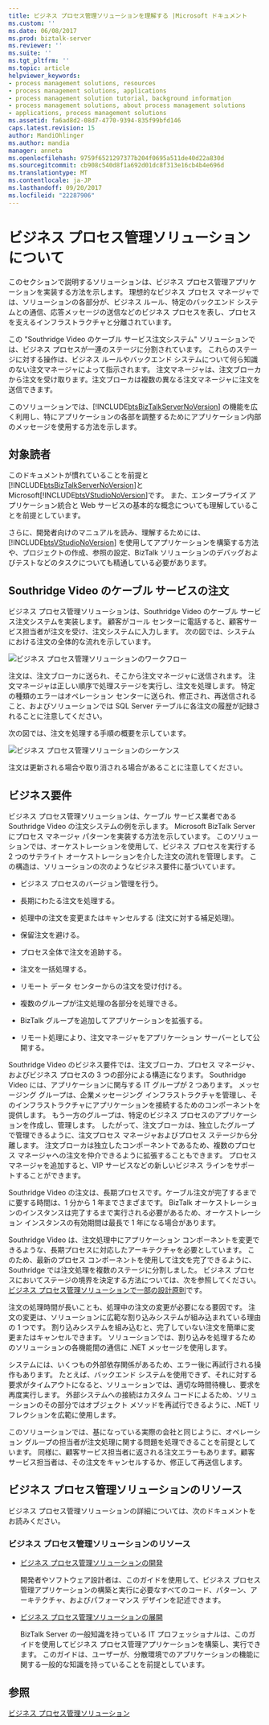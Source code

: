 ```yaml
---
title: ビジネス プロセス管理ソリューションを理解する |Microsoft ドキュメント
ms.custom: ''
ms.date: 06/08/2017
ms.prod: biztalk-server
ms.reviewer: ''
ms.suite: ''
ms.tgt_pltfrm: ''
ms.topic: article
helpviewer_keywords:
- process management solutions, resources
- process management solutions, applications
- process management solution tutorial, background information
- process management solutions, about process management solutions
- applications, process management solutions
ms.assetid: fa6ad8d2-08d7-4770-9394-835f99bfd146
caps.latest.revision: 15
author: MandiOhlinger
ms.author: mandia
manager: anneta
ms.openlocfilehash: 9759f6521297377b204f0695a511de40d22a830d
ms.sourcegitcommit: cb908c540d8f1a692d01dc8f313e16cb4b4e696d
ms.translationtype: MT
ms.contentlocale: ja-JP
ms.lasthandoff: 09/20/2017
ms.locfileid: "22287906"
---
```

# <a name="understanding-the-business-process-management-solution"></a>ビジネス プロセス管理ソリューションについて
このセクションで説明するソリューションは、ビジネス プロセス管理アプリケーションを実装する方法を示します。 理想的なビジネス プロセス マネージャでは、ソリューションの各部分が、ビジネス ルール、特定のバックエンド システムとの通信、応答メッセージの送信などのビジネス プロセスを表し、プロセスを支えるインフラストラクチャと分離されています。  
  
 この "Southridge Video のケーブル サービス注文システム" ソリューションでは、ビジネス プロセスが一連のステージに分割されています。 これらのステージに対する操作は、ビジネス ルールやバックエンド システムについて何ら知識のない注文マネージャによって指示されます。 注文マネージャは、注文ブローカから注文を受け取ります。注文ブローカは複数の異なる注文マネージャに注文を送信できます。  
  
 このソリューションでは、[!INCLUDE[btsBizTalkServerNoVersion](../includes/btsbiztalkservernoversion-md.md)] の機能を広く利用し、特にアプリケーションの各部を調整するためにアプリケーション内部のメッセージを使用する方法を示します。  
  
## <a name="reader-guidance"></a>対象読者  
 このドキュメントが慣れていることを前提と[!INCLUDE[btsBizTalkServerNoVersion](../includes/btsbiztalkservernoversion-md.md)]と Microsoft[!INCLUDE[btsVStudioNoVersion](../includes/btsvstudionoversion-md.md)]です。 また、エンタープライズ アプリケーション統合と Web サービスの基本的な概念についても理解していることを前提としています。  
  
 さらに、開発者向けのマニュアルを読み、理解するためには、[!INCLUDE[btsVStudioNoVersion](../includes/btsvstudionoversion-md.md)] を使用してアプリケーションを構築する方法や、プロジェクトの作成、参照の設定、BizTalk ソリューションのデバッグおよびテストなどのタスクについても精通している必要があります。  
  
## <a name="ordering-cable-service-from-southridge-video"></a>Southridge Video のケーブル サービスの注文  
 ビジネス プロセス管理ソリューションは、Southridge Video のケーブル サービス注文システムを実装します。 顧客がコール センターに電話すると、顧客サービス担当者が注文を受け、注文システムに入力します。 次の図では、システムにおける注文の全体的な流れを示しています。  
  
 ![ビジネス プロセス管理ソリューションのワークフロー](../core/media/business-process-manager-solution-work-flow.gif "Business_Process_Manager_Solution_Work_Flow")  
  
 注文は、注文ブローカに送られ、そこから注文マネージャに送信されます。 注文マネージャは正しい順序で処理ステージを実行し、注文を処理します。 特定の種類のエラーはオペレーション センターに送られ、修正され、再送信されること、およびソリューションでは SQL Server テーブルに各注文の履歴が記録されることに注意してください。  
  
 次の図では、注文を処理する手順の概要を示しています。  
  
 ![ビジネス プロセス管理ソリューションのシーケンス](../core/media/business-process-manager-solution-sequence.gif "Business_Process_Manager_Solution_Sequence")  
  
 注文は更新される場合や取り消される場合があることに注意してください。  
  
## <a name="business-requirements"></a>ビジネス要件  
 ビジネス プロセス管理ソリューションは、ケーブル サービス業者である Southridge Video の注文システムの例を示します。 Microsoft BizTalk Server にプロセス マネージャ パターンを実装する方法を示しています。 このソリューションでは、オーケストレーションを使用して、ビジネス プロセスを実行する 2 つのサテライト オーケストレーションを介した注文の流れを管理します。 この構造は、ソリューションの次のようなビジネス要件に基づいています。  
  
-   ビジネス プロセスのバージョン管理を行う。  
  
-   長期にわたる注文を処理する。  
  
-   処理中の注文を変更またはキャンセルする (注文に対する補足処理)。  
  
-   保留注文を避ける。  
  
-   プロセス全体で注文を追跡する。  
  
-   注文を一括処理する。  
  
-   リモート データ センターからの注文を受け付ける。  
  
-   複数のグループが注文処理の各部分を処理できる。  
  
-   BizTalk グループを追加してアプリケーションを拡張する。  
  
-   リモート処理により、注文マネージャをアプリケーション サーバーとして公開する。  
  
 Southridge Video のビジネス要件では、注文ブローカ、プロセス マネージャ、およびビジネス プロセスの 3 つの部分による構造になります。 Southridge Video には、アプリケーションに関与する IT グループが 2 つあります。 メッセージング グループは、企業メッセージング インフラストラクチャを管理し、そのインフラストラクチャにアプリケーションを接続するためのコンポーネントを提供します。 もう一方のグループは、特定のビジネス プロセスのアプリケーションを作成し、管理します。 したがって、注文ブローカは、独立したグループで管理できるように、注文プロセス マネージャおよびプロセス ステージから分離します。 注文ブローカは独立したコンポーネントであるため、複数のプロセス マネージャへの注文を仲介できるように拡張することもできます。 プロセス マネージャを追加すると、VIP サービスなどの新しいビジネス ラインをサポートすることができます。  
  
 Southridge Video の注文は、長期プロセスです。ケーブル注文が完了するまでに要する時間は、1 分から 1 年までさまざまです。 BizTalk オーケストレーションのインスタンスは完了するまで実行される必要があるため、オーケストレーション インスタンスの有効期間は最長で 1 年になる場合があります。  
  
 Southridge Video は、注文処理中にアプリケーション コンポーネントを変更できるような、長期プロセスに対応したアーキテクチャを必要としています。 このため、最新のプロセス コンポーネントを使用して注文を完了できるように、Southridge では注文処理を複数のステージに分割しました。 ビジネス プロセスにおいてステージの境界を決定する方法については、次を参照してください。[ビジネス プロセス管理ソリューションで一部の設計原則](../core/some-design-principles-in-the-business-process-management-solution.md)です。  
  
 注文の処理時間が長いことも、処理中の注文の変更が必要になる要因です。 注文の変更は、ソリューションに広範な割り込みシステムが組み込まれている理由の 1 つです。 割り込みシステムを組み込むと、完了していない注文を簡単に変更またはキャンセルできます。 ソリューションでは、割り込みを処理するためのソリューションの各機能間の通信に .NET メッセージを使用します。  
  
 システムには、いくつもの外部依存関係があるため、エラー後に再試行される操作もあります。 たとえば、バックエンド システムを使用できず、それに対する要求がタイムアウトになると、ソリューションでは、適切な時間待機し、要求を再度実行します。 外部システムへの接続はカスタム コードによるため、ソリューションのその部分ではオブジェクト メソッドを再試行できるように、.NET リフレクションを広範に使用します。  
  
 このソリューションでは、基になっている実際の会社と同じように、オペレーション グループの担当者が注文処理に関する問題を処理できることを前提としています。 同様に、顧客サービス担当者に返される注文エラーもあります。顧客サービス担当者は、その注文をキャンセルするか、修正して再送信します。  
  
## <a name="business-process-management-solution-resources"></a>ビジネス プロセス管理ソリューションのリソース  
 ビジネス プロセス管理ソリューションの詳細については、次のドキュメントをお読みください。  
  
### <a name="business-process-management-solution-resources"></a>ビジネス プロセス管理ソリューションのリソース  
  
-   [ビジネス プロセス管理ソリューションの開発](../core/developing-a-business-process-management-solution.md)  
  
     開発者やソフトウェア設計者は、このガイドを使用して、ビジネス プロセス管理アプリケーションの構築と実行に必要なすべてのコード、パターン、アーキテクチャ、およびパフォーマンス デザインを記述できます。  
  
-   [ビジネス プロセス管理ソリューションの展開](../core/deploying-the-business-process-management-solution.md)  
  
     BizTalk Server の一般知識を持っている IT プロフェッショナルは、このガイドを使用してビジネス プロセス管理アプリケーションを構築し、実行できます。 このガイドは、ユーザーが、分散環境でのアプリケーションの機能に関する一般的な知識を持っていることを前提としています。  
  
## <a name="see-also"></a>参照  
 [ビジネス プロセス管理ソリューション](../core/business-process-management-solution.md)